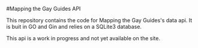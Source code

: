 #Mapping the Gay Guides API

This repository contains the code for Mapping the Gay Guides's data api. It is buit in GO and Gin and relies on a SQLite3 database.

This api is a work in progress and not yet available on the site. 

